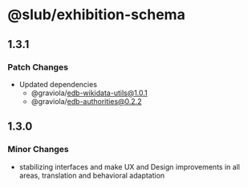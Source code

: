 # @slub/exhibition-schema

## 1.3.1

### Patch Changes

- Updated dependencies
  - @graviola/edb-wikidata-utils@1.0.1
  - @graviola/edb-authorities@0.2.2

## 1.3.0

### Minor Changes

- stabilizing interfaces and make UX and Design improvements in all areas, translation and behavioral adaptation
